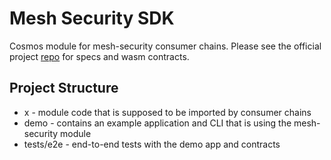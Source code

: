 # Mesh Security SDK

Cosmos module for mesh-security consumer chains. Please see the official project [repo](https://github.com/osmosis-labs/mesh-security)
for specs and wasm contracts.

## Project Structure

* x - module code that is supposed to be imported by consumer chains
* demo - contains an example application and CLI that is using the mesh-security module
* tests/e2e - end-to-end tests with the demo app and contracts